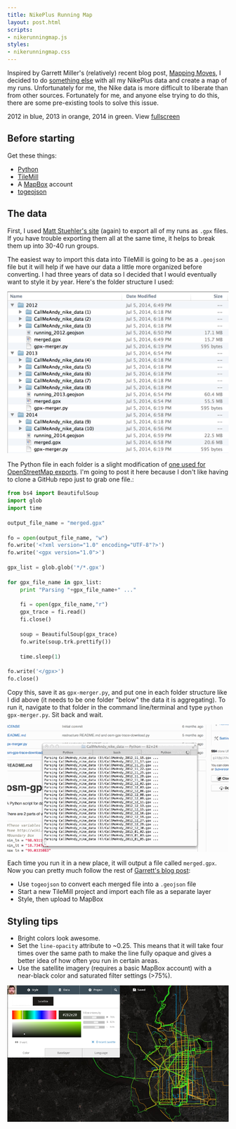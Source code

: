 ```yaml
---
title: NikePlus Running Map
layout: post.html
scripts:
- nikerunningmap.js
styles:
- nikerunningmap.css
---
```


Inspired by Garrett Miller's (relatively) recent blog post, [Mapping
Moves](https://www.mapbox.com/blog/mapping-moves/), I decided to do
[something else](http://drewbo.com/blog/2014/05/12/nike-plus-elevation/)
with all my NikePlus data and create a map of my runs. Unfortunately for
me, the Nike data is more difficult to liberate than from other sources.
Fortunately for me, and anyone else trying to do this, there are some
pre-existing tools to solve this issue.

<div id="map" class="map"></div>

2012 in blue, 2013 in orange, 2014 in green. View
[fullscreen](https://a.tiles.mapbox.com/v4/drewbo19.immnjfdh/page.html?access_token=pk.eyJ1IjoiZHJld2JvMTkiLCJhIjoiWlpRb2lYUSJ9.aT3CQyI2_wYzqKPDqjgvyw#13/38.9105/-77.0424)

## Before starting

Get these things:

  - [Python](https://www.python.org/)
  - [TileMill](https://www.mapbox.com/tilemill/)
  - A [MapBox](https://www.mapbox.com/) account
  - [togeojson](https://github.com/mapbox/togeojson)

## The data

First, I used [Matt Stuehler's
site](https://mattstuehler.com/lab/NikePlus/) (again) to export all of
my runs as `.gpx` files. If you have trouble exporting them all at the
same time, it helps to break them up into 30-40 run groups.

The easiest way to import this data into TileMill is going to be as a
`.geojson` file but it will help if we have our data a little more
organized before converting. I had three years of data so I decided that
I would eventually want to style it by year. Here's the folder structure
I used:

![Folder Structure](/images/folder-structure.png)

The Python file in each folder is a slight modification of [one used for
OpenStreetMap exports](https://github.com/kengggg/osm-gpx-download). I'm
going to post it here because I don't like having to clone a GitHub repo
just to grab one file.:

```python
from bs4 import BeautifulSoup
import glob
import time

output_file_name = "merged.gpx"

fo = open(output_file_name, "w")
fo.write('<?xml version="1.0" encoding="UTF-8"?>')
fo.write('<gpx version="1.0">')

gpx_list = glob.glob('*/*.gpx')

for gpx_file_name in gpx_list:
    print "Parsing "+gpx_file_name+" ..."

    fi = open(gpx_file_name,"r")
    gpx_trace = fi.read()
    fi.close()

    soup = BeautifulSoup(gpx_trace)
    fo.write(soup.trk.prettify())

    time.sleep(1)

fo.write('</gpx>')
fo.close()
```

Copy this, save it as `gpx-merger.py`, and put one in each folder
structure like I did above (it needs to be one folder "below" the data
it is aggregating). To run it, navigate to that folder in the command
line/terminal and type `python gpx-merger.py`. Sit back and wait.

![Terminal gif](/images/terminal.gif)

Each time you run it in a new place, it will output a file called
`merged.gpx`. Now you can pretty much follow the rest of [Garrett's blog
post](https://www.mapbox.com/blog/mapping-moves/):

  - Use `togeojson` to convert each merged file into a `.geojson` file
  - Start a new TileMill project and import each file as a separate
    layer
  - Style, then upload to MapBox

## Styling tips

  - Bright colors look awesome.
  - Set the `line-opacity` attribute to ~0.25. This means that it will
    take four times over the same path to make the line fully opaque and
    gives a better idea of how often you run in certain areas.
  - Use the satellite imagery (requires a basic MapBox account) with a
    near-black color and saturated filter settings (>75%).

![filter settings](/images/filter-settings.png)
